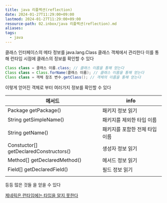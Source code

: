 ```yaml
---
title: java 리플렉션(reflection)
date: 2024-01-27T11:29:00+09:00
lastmod: 2024-01-27T11:29:00+09:00
resource-path: 02.inbox/java 리플렉션(reflection).md
aliases: 
tags:
  - java
---
```

클래스 인터페이스의 메타 정보를 java.lang.Class 클래스 객체에서 관리한다
이를 통해 런타임 시점에 클래스의 정보를 확인할 수 있다
```java
Class class = 클래스 이름.class; // 클래스 이름을 통해 얻는다
Class class = Class.forName(클래스 이름); // 클래스 이름을 통해 얻는다
Class class = 객체 참조 변수.getClass(); // 객체의 이름을 통해 얻는다
```

이렇게 얻어진 객체로 부터 여러가지 정보를 확인할 수 있다

| 메서드                                 | info                           |
| -------------------------------------- | ------------------------------ |
| Package getPackage()                   | 패키지 정보 읽기               |
| String getSimpleName()                 | 패키지를 제외한 타입 이름      |
| String getName()                       | 패키지를 포함한 전체 타입 이름 |
| Constuctor[] getDeclaredConstructors() | 생성자 정보 읽기               |
| Method[] getDeclaredMethod()           | 메서드 정보 읽기               |
| Field[] getDeclaredField()             | 필드 정보 읽기                 |
|                                        |                                |
등등 많은 것들 을 얻을 수 있다


[제네릭은 런타임에는 타입을 알지 못한다](https://cla9.tistory.com/52)

